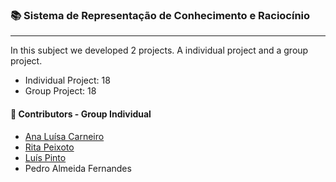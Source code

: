 ### :books: Sistema de Representação de Conhecimento e Raciocínio
***

In this subject we developed 2 projects. A individual project and a group project.
- Individual Project: 18
- Group Project: 18

#### :handshake: Contributors - Group Individual 
- [Ana Luísa Carneiro](https://github.com/Analucar)
- [Rita Peixoto](https://github.com/rita-peixoto)
- [Luís Pinto](https://github.com/L-Pinto)
- Pedro Almeida Fernandes

